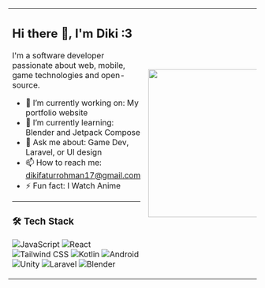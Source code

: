 <table>
  <tr>
    <td>

## Hi there 👋, I'm Diki :3  
I'm a software developer passionate about web, mobile, game technologies and open-source.

- 🔭 I’m currently working on: My portfolio website  
- 🌱 I’m currently learning: Blender and Jetpack Compose  
- 💬 Ask me about: Game Dev, Laravel, or UI design  
- 📫 How to reach me: dikifaturrohman17@gmail.com  
- ⚡ Fun fact: I Watch Anime  

---

### 🛠 Tech Stack
![JavaScript](https://img.shields.io/badge/-JavaScript-333333?style=flat&logo=javascript)
![React](https://img.shields.io/badge/-React-333333?style=flat&logo=react)
![Tailwind CSS](https://img.shields.io/badge/-TailwindCSS-333333?style=flat&logo=tailwind-css)
![Kotlin](https://img.shields.io/badge/-Kotlin-333333?style=flat&logo=kotlin)
![Android](https://img.shields.io/badge/-Android-333333?style=flat&logo=android)
![Unity](https://img.shields.io/badge/-Unity-333333?style=flat&logo=unity)
![Laravel](https://img.shields.io/badge/-Laravel-333333?style=flat&logo=laravel)
![Blender](https://img.shields.io/badge/-Blender-333333?style=flat&logo=blender)

</td>
    <td align="center">
      <img src="https://i.imgur.com/BcsXJuz.gif" width="300"/>
    </td>
  </tr>
</table>


<!--
**DikiFaturrohman/DikiFaturrohman** is a ✨ _special_ ✨ repository because its `README.md` (this file) appears on your GitHub profile.

Here are some ideas to get you started:

- 🔭 I’m currently working on ...
- 🌱 I’m currently learning ...
- 👯 I’m looking to collaborate on ...
- 🤔 I’m looking for help with ...
- 💬 Ask me about ...
- 📫 How to reach me: ...
- 😄 Pronouns: ...
- ⚡ Fun fact: ...
-->
